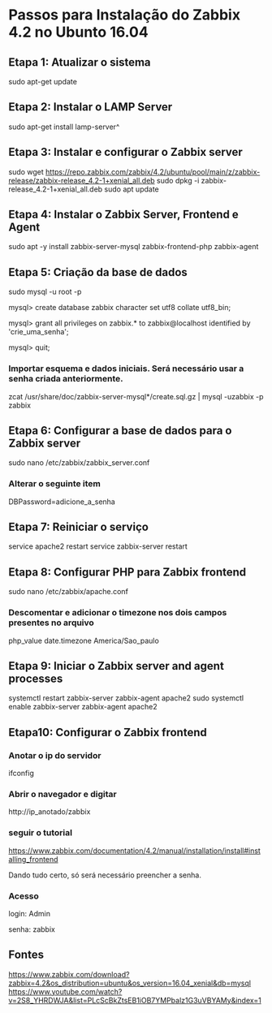 # Passos para Instalação do Zabbix 4.2 no Ubunto 16.04

## Etapa 1: Atualizar o sistema
sudo apt-get update

## Etapa 2: Instalar o LAMP Server
sudo apt-get install lamp-server^

## Etapa 3: Instalar e configurar o Zabbix server
sudo wget https://repo.zabbix.com/zabbix/4.2/ubuntu/pool/main/z/zabbix-release/zabbix-release_4.2-1+xenial_all.deb
sudo dpkg -i zabbix-release_4.2-1+xenial_all.deb
sudo apt update

## Etapa 4: Instalar o Zabbix Server, Frontend e Agent
sudo apt -y install zabbix-server-mysql zabbix-frontend-php zabbix-agent

## Etapa 5: Criação da base de dados
sudo mysql -u root -p

mysql> create database zabbix character set utf8 collate utf8_bin;

mysql> grant all privileges on zabbix.* to zabbix@localhost identified by 'crie_uma_senha';

mysql> quit;

### Importar esquema e dados iniciais. Será necessário usar a senha criada anteriormente.
zcat /usr/share/doc/zabbix-server-mysql*/create.sql.gz | mysql -uzabbix -p zabbix

## Etapa 6: Configurar a base de dados para o Zabbix server
sudo nano /etc/zabbix/zabbix_server.conf

### Alterar o seguinte item 
DBPassword=adicione_a_senha

## Etapa 7: Reiniciar o serviço

service apache2 restart
service zabbix-server restart

## Etapa 8: Configurar PHP para Zabbix frontend
sudo nano /etc/zabbix/apache.conf

### Descomentar e adicionar o timezone nos dois campos presentes no arquivo
php_value date.timezone America/Sao_paulo

## Etapa 9: Iniciar o Zabbix server and agent processes
systemctl restart zabbix-server zabbix-agent apache2
sudo systemctl enable zabbix-server zabbix-agent apache2

## Etapa10: Configurar o Zabbix frontend
### Anotar o ip do servidor
ifconfig
### Abrir o navegador e digitar
http://ip_anotado/zabbix
### seguir o tutorial
https://www.zabbix.com/documentation/4.2/manual/installation/install#installing_frontend

Dando tudo certo, só será necessário preencher a senha.
### Acesso
login: Admin

senha: zabbix

## Fontes
https://www.zabbix.com/download?zabbix=4.2&os_distribution=ubuntu&os_version=16.04_xenial&db=mysql
https://www.youtube.com/watch?v=2S8_YHRDWJA&list=PLcScBkZtsEB1iOB7YMPbalz1G3uVBYAMy&index=1
